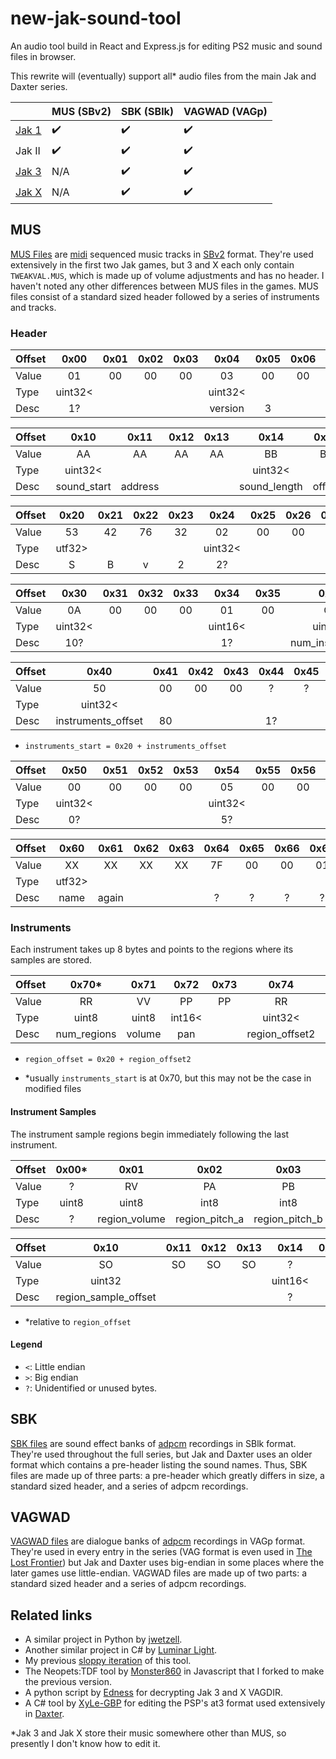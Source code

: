 # new-jak-sound-tool

An audio tool build in React and Express.js for editing PS2 music and sound files in browser.

This rewrite will (eventually) support all* audio files from the main Jak and Daxter series.

|                | MUS (SBv2)       | SBK (SBlk)       | VAGWAD (VAGp)    |
| -------------  | ------------- |  ------------- | ------------- |
| [Jak 1](https://ia804703.us.archive.org/view_archive.php?archive=/33/items/jak-and-daxter-the-precursor-legacy-usa-en-fr-de-es-it/Jak%20and%20Daxter%20-%20The%20Precursor%20Legacy%20%28USA%29%20%28En%2CFr%2CDe%2CEs%2CIt%29.iso) |           ✔️  |           ✔️  |           ✔️  |
| Jak II  |           ✔️  |           ✔️  |           ✔️  |
| [Jak 3](https://ia903409.us.archive.org/view_archive.php?archive=/25/items/jak-3-europe-australia-en-fr-de-es-it-pt-ru/Jak%203%20%28Europe%2C%20Australia%29%20%28En%2CFr%2CDe%2CEs%2CIt%2CPt%2CRu%29.iso) |           N/A  |           ✔️  |           ✔️  |
| [Jak X](https://ia903402.us.archive.org/view_archive.php?archive=/23/items/jak-x-combat-racing-usa-v-2.00/Jak%20X%20-%20Combat%20Racing%20%28USA%29%20%28v2.00%29.iso)   |           N/A  |           ✔️  |           ✔️  |

## MUS

[MUS Files](https://jadtech.miraheze.org/wiki/MUS_Files) are [midi](https://faydoc.tripod.com/formats/mid.htm) sequenced music tracks in [SBv2](https://forum.xen-tax.com/viewtopic.php@t=12966.html) format. They're used extensively in the first two Jak games, but 3 and X each only contain `TWEAKVAL.MUS`, which is made up of volume adjustments and has no header. I haven't noted any other differences between MUS files in the games. MUS files consist of a standard sized header followed by a series of instruments and tracks.

### Header

| Offset  | 0x00 | 0x01 | 0x02 | 0x03 | 0x04 | 0x05 | 0x06 | 0x07 | 0x08 | 0x09 | 0x0A | 0x0B | 0x0C | 0x0D | 0x0E | 0x0F |
| :------ | :--: | :--: | :--: | :--: | :--: | :--: | :--: | :--: | :--: | :--: | :--: | :--: | :--: | :--: | :--: | :--: |
| Value   |  01  |  00  |  00  |  00  |  03  |  00  |  00  |  00  |  20  |  00  |  00  |  00  |   ?  |   ?  |   ?  |   ?  |
| Type    | uint32< |    |    |    | uint32< |    |    |    |  uint32<  |    |    |    |    |    |    |    |
| Desc    | 1? |  |  |  | version | 3 |  |  | 32? |  |  |  |  |  |  |  |

| Offset  | 0x10 | 0x11 | 0x12 | 0x13 | 0x14 | 0x15 | 0x16 | 0x17 | 0x18 | 0x19 | 0x1A | 0x1B | 0x1C | 0x1D | 0x1E | 0x1F |
| :------ | :--: | :--: | :--: | :--: | :--: | :--: | :--: | :--: | :--: | :--: | :--: | :--: | :--: | :--: | :--: | :--: |
| Value   |  AA  |  AA  |  AA  |  AA  |  BB  |  BB  |  BB  |  BB  |  CC  |  CC  |  CC  |  CC  |   ?  |   ?  |   ?  |   ?  |
| Type    | uint32< |    |    |    | uint32< |    |    |    |  uint32<  |    |    |    |    |    |    |    |
| Desc    | sound_start | address |  |  | sound_length | offset |  |  | mmid_start | address |  |  |  |  |

| Offset  | 0x20 | 0x21 | 0x22 | 0x23 | 0x24 | 0x25 | 0x26 | 0x27 | 0x28 | 0x29 | 0x2A | 0x2B | 0x2C | 0x2D | 0x2E | 0x2F |
| :------ | :--: | :--: | :--: | :--: | :--: | :--: | :--: | :--: | :--: | :--: | :--: | :--: | :--: | :--: | :--: | :--: |
| Value   |  53  |  42  |  76  |  32  |  02  |  00  |  00  |  00  |   ?  |   ?  |   ?  |   ?  |  XX  |  XX  |  XX  |  XX  |
| Type    | utf32> |  |  |  | uint32< |    |    |    |    |    |    |    |  utf32>  |    |    |    |
| Desc    | S | B | v | 2 | 2? |  |  |  |  |  |  |  | name |  |  |  |

| Offset  | 0x30 | 0x31 | 0x32 | 0x33 | 0x34 | 0x35 | 0x36 | 0x37 | 0x38 | 0x39 | 0x3A | 0x3B | 0x3C | 0x3D | 0x3E | 0x3F |
| :------ | :--: | :--: | :--: | :--: | :--: | :--: | :--: | :--: | :--: | :--: | :--: | :--: | :--: | :--: | :--: | :--: |
| Value   |  0A  |  00  |  00  |  00  |  01  |  00  |  CC  |  CC  |  ?  |  ?  |  ?  |  ?  |  34  |  00  |  00  |  00  |
| Type    | uint32< |    |    |    | uint16< |    |  uint16<  |    |    |    |    |    | uint32< |    |    |    |
| Desc    | 10? |  |  |  | 1? |  | num_instruments |  |  |  |  |  | 52? |  |  |  |

| Offset  | 0x40 | 0x41 | 0x42 | 0x43 | 0x44 | 0x45 | 0x46 | 0x47 | 0x48 | 0x49 | 0x4A | 0x4B | 0x4C | 0x4D | 0x4E | 0x4F |
| :------ | :--: | :--: | :--: | :--: | :--: | :--: | :--: | :--: | :--: | :--: | :--: | :--: | :--: | :--: | :--: | :--: |
| Value   |  50  |  00  |  00  |  00  |   ?  |   ?  |   ?  |   ?  |  ?  |  ?  |  ?  |  ?  |   ?  |   ?  |   ?  |   ?  |
| Type    | uint32< |    |    |    |  |    |    |    |    |    |    |    |  |    |    |    |
| Desc    | instruments_offset | 80 |  |  | 1? |  |  |  |  |  |  |  |  |  |  |  |

- `instruments_start = 0x20 + instruments_offset`

| Offset  | 0x50 | 0x51 | 0x52 | 0x53 | 0x54 | 0x55 | 0x56 | 0x57 | 0x58 | 0x59 | 0x5A | 0x5B | 0x5C | 0x5D | 0x5E | 0x5F |
| :------ | :--: | :--: | :--: | :--: | :--: | :--: | :--: | :--: | :--: | :--: | :--: | :--: | :--: | :--: | :--: | :--: |
| Value   |  00  |  00  |  00  |  00  |  05  |  00  |  00  |  00  |  XX  |  XX  |  XX  |  XX  |  XX  |  XX  |  XX  |  XX  |
| Type    | uint32< |    |    |    | uint32< |    |    |    | utf32> |    |    |    | utf32> |    |    |    |
| Desc    | 0? |  |  |  | 5? |  |  |  | name | again |  |  | name | again |  |  |

| Offset  | 0x60 | 0x61 | 0x62 | 0x63 | 0x64 | 0x65 | 0x66 | 0x67 | 0x68 | 0x69 | 0x6A | 0x6B | 0x6C | 0x6D | 0x6E | 0x6F |
| :------ | :--: | :--: | :--: | :--: | :--: | :--: | :--: | :--: | :--: | :--: | :--: | :--: | :--: | :--: | :--: | :--: |
| Value   |  XX  |  XX  |  XX  |  XX  |   7F  |   00  |   00  |  01  |  00  |  00  |  00  |  02  |  00  |  00  |  00  |  00  |
| Type    | utf32> |    |    |    |  |    |    |    |    |    |    |    |  |    |    |    |
| Desc    | name | again |  |  | ? | ? | ? | ? | ? | ? | ? | ? | ? | ? | ? | ? |

### Instruments

Each instrument takes up 8 bytes and points to the regions where its samples are stored.

| Offset  | 0x70* | 0x71 | 0x72 | 0x73 | 0x74 | 0x75 | 0x76 | 0x77 |
| :------ | :--: | :--: | :--: | :--: | :--: | :--: | :--: | :--: |
| Value   |  RR  |  VV  |  PP  |  PP  |  RR  |  RR  |  RR  |  RR  |
| Type    |  uint8  |  uint8  |  int16<  |    |  uint32<  |    |    |    |
| Desc    | num_regions  | volume | pan |  | region_offset2 |  |  |

- `region_offset = 0x20 + region_offset2`

- *usually `instruments_start` is at 0x70, but this may not be the case in modified files

#### Instrument Samples

The instrument sample regions begin immediately following the last instrument.

| Offset  | 0x00* | 0x01 | 0x02 | 0x03 | 0x04 | 0x05 | 0x06 | 0x07 | 0x08 | 0x09 | 0x0A | 0x0B | 0x0C | 0x0D | 0x0E | 0x0F |
| :------ | :--: | :--: | :--: | :--: | :--: | :--: | :--: | :--: | :--: | :--: | :--: | :--: | :--: | :--: | :--: | :--: |
| Value   |   ?  |  RV  |  PA  |  PB  |  00  |  00  |  NS  |  NE  |  00  |  00  |  R1  |  R1  |  R2  |  R2  |  RF  |  RF  |
| Type    |uint8 |uint8 | int8 | int8 |    |    |  uint8  |  uint8  |    |    | uint16< |    | uint16< |    | uint16< |    |
| Desc    |   ?  | region_volume | region_pitch_a | region_pitch_b | ? | ? | region_note_start | region_note_end | ? | ? | region_adsr1 |  | region_adsr2 |  | region_flags |  |

| Offset  | 0x10 | 0x11 | 0x12 | 0x13 | 0x14 | 0x15 | 0x16 | 0x17 | 0x18 | 0x19 | 0x1A | 0x1B | 0x1C | 0x1D | 0x1E | 0x1F |
| :------ | :--: | :--: | :--: | :--: | :--: | :--: | :--: | :--: | :--: | :--: | :--: | :--: | :--: | :--: | :--: | :--: |
| Value   |  SO  |  SO  |  SO  |  SO  |   ?  |   ?  |  00  |  7F  |  00  |  00  |  FF  |  80  |  D2  |  9F  |   ?  |   ?  |
| Type    |uint32|      |      |      | uint16< |      |  uint16>  |    |    |    |  |    |  |    | uint16< |    |
| Desc    | region_sample_offset |  |  |  | ? | ? | 127? |  | ? | ? | ? | ? | ? | ? | counter? |  |

- *relative to `region_offset`
  
#### Legend
- `<`: Little endian
- `>`: Big endian
- `?`: Unidentified or unused bytes.


## SBK

[SBK files](https://jadtech.miraheze.org/wiki/SBK_Files) are sound effect banks of [adpcm](https://github.com/himham-jak/adpcm) recordings in SBlk format. They're used throughout the full series, but Jak and Daxter uses an older format which contains a pre-header listing the sound names. Thus, SBK files are made up of three parts: a pre-header which greatly differs in size, a standard sized header, and a series of adpcm recordings.

## VAGWAD

[VAGWAD files](https://jadtech.miraheze.org/wiki/VAGWAD_Files) are dialogue banks of [adpcm](https://github.com/himham-jak/adpcm) recordings in VAGp format. They're used in every entry in the series (VAG format is even used in [The Lost Frontier](https://ia903409.us.archive.org/view_archive.php?archive=/11/items/jak-and-daxter-the-lost-frontier-pt-emersonlinogames/Jak%20and%20Daxter%20-%20The%20Lost%20Frontier%20PT%20emersonlinogames.iso)) but Jak and Daxter uses big-endian in some places where the later games use little-endian. VAGWAD files are made up of two parts: a standard sized header and a series of adpcm recordings.

## Related links

- A similar project in Python by [jwetzell](https://github.com/jwetzell/JakAudioTools).
- Another similar project in C# by [Luminar Light](https://github.com/LuminarLight/JakAudioTool).
- My previous [sloppy iteration](https://github.com/himham-jak/himham-jak.github.io) of this tool.
- The Neopets:TDF tool by [Monster860](https://github.com/monster860/ntdf-tools) in Javascript that I forked to make the previous version.
- A python script by [Edness](https://reshax.com/files/file/50-ps2-jak-3-jak-x-combat-racing-vagwad-extract-script/) for decrypting Jak 3 and X VAGDIR.
- A C# tool by [XyLe-GBP](https://github.com/XyLe-GBP/ATRACTool-Reloaded) for editing the PSP's at3 format used extensively in [Daxter](https://ia600306.us.archive.org/view_archive.php?archive=/20/items/0346-daxter-usa/0346%20-%20Daxter%20%28USA%29.iso).

*Jak 3 and Jak X store their music somewhere other than MUS, so presently I don't know how to edit it.
